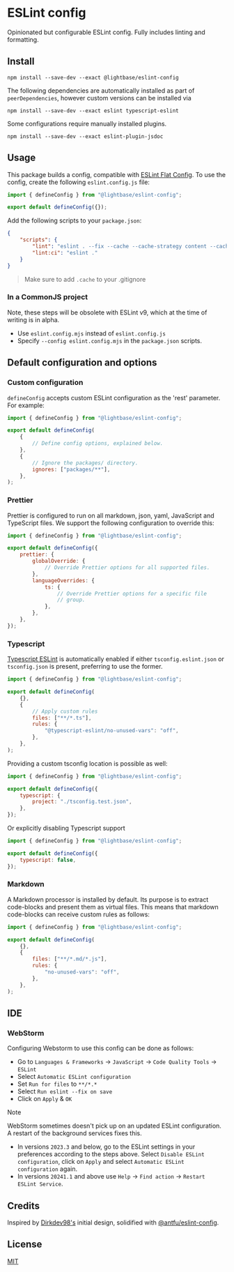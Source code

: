 # ESLint config

Opinionated but configurable ESLint config. Fully includes linting and formatting.

## Install

```shell
npm install --save-dev --exact @lightbase/eslint-config
```

The following dependencies are automatically installed as part of `peerDependencies`,
however custom versions can be installed via

```shell
npm install --save-dev --exact eslint typescript-eslint
```

Some configurations require manually installed plugins.

[//]: # "TODO: update example if we have a good one"

```shell
npm install --save-dev --exact eslint-plugin-jsdoc
```

## Usage

This package builds a config, compatible with
[ESLint Flat Config](https://eslint.org/docs/latest/use/configure/configuration-files-new).
To use the config, create the following `eslint.config.js` file:

```js
import { defineConfig } from "@lightbase/eslint-config";

export default defineConfig({});
```

Add the following scripts to your `package.json`:

```json
{
	"scripts": {
		"lint": "eslint . --fix --cache --cache-strategy content --cache-location .cache/eslint/ --color",
		"lint:ci": "eslint ."
	}
}
```

> Make sure to add `.cache` to your .gitignore

### In a CommonJS project

Note, these steps will be obsolete with ESLint v9, which at the time of writing is in
alpha.

- Use `eslint.config.mjs` instead of `eslint.config.js`
- Specify `--config eslint.config.mjs` in the `package.json` scripts.

## Default configuration and options

### Custom configuration

`defineConfig` accepts custom ESLint configuration as the 'rest' parameter. For example:

```js
import { defineConfig } from "@lightbase/eslint-config";

export default defineConfig(
	{
		// Define config options, explained below.
	},
	{
		// Ignore the packages/ directory.
		ignores: ["packages/**"],
	},
);
```

### Prettier

Prettier is configured to run on all markdown, json, yaml, JavaScript and TypeScript
files. We support the following configuration to override this:

```js
import { defineConfig } from "@lightbase/eslint-config";

export default defineConfig({
	prettier: {
		globalOverride: {
			// Override Prettier options for all supported files.
		},
		languageOverrides: {
			ts: {
				// Override Prettier options for a specific file
				// group.
			},
		},
	},
});
```

### Typescript

[Typescript ESLint](http://typescript-eslint.io/) is automatically enabled if either
`tsconfig.eslint.json` or `tsconfig.json` is present, preferring to use the former.

```js
import { defineConfig } from "@lightbase/eslint-config";

export default defineConfig(
	{},
	{
		// Apply custom rules
		files: ["**/*.ts"],
		rules: {
			"@typescript-eslint/no-unused-vars": "off",
		},
	},
);
```

Providing a custom tsconfig location is possible as well:

```js
import { defineConfig } from "@lightbase/eslint-config";

export default defineConfig({
	typescript: {
		project: "./tsconfig.test.json",
	},
});
```

Or explicitly disabling Typescript support

```js
import { defineConfig } from "@lightbase/eslint-config";

export default defineConfig({
	typescript: false,
});
```

### Markdown

A Markdown processor is installed by default. Its purpose is to extract code-blocks and
present them as virtual files. This means that markdown code-blocks can receive custom
rules as follows:

```js
import { defineConfig } from "@lightbase/eslint-config";

export default defineConfig(
	{},
	{
		files: ["**/*.md/*.js"],
		rules: {
			"no-unused-vars": "off",
		},
	},
);
```

## IDE

### WebStorm

Configuring Webstorm to use this config can be done as follows:

- Go to `Languages & Frameworks` -> `JavaScript` -> `Code Quality Tools` -> `ESLint`
- Select `Automatic ESLint configuration`
- Set `Run for files` to `**/*.*`
- Select `Run eslint --fix on save`
- Click on `Apply` & `OK`

> [!NOTE]
>
> WebStorm sometimes doesn't pick up on an updated ESLint configuration. A restart
> of the background services fixes this.
>
> - In versions `2023.3` and below, go to the ESLint settings in your preferences
>   according to the steps above. Select `Disable ESLint configuration`, click on `Apply`
>   and select `Automatic ESLint configuration` again.
> - In versions `20241.1` and above use `Help` -> `Find action` ->
>   `Restart ESLint Service`.

## Credits

Inspired by [Dirkdev98's](https://github.com/dirkdev98) initial design, solidified with
[@antfu/eslint-config](https://github.com/antfu/eslint-config/).

## License

[MIT](./LICENSE)
